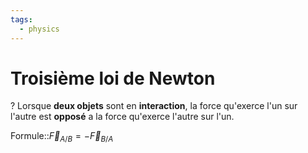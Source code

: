 ```yaml
---
tags:
  - physics
---
```


# Troisième loi de Newton
?
Lorsque **deux objets** sont en **interaction**, la force qu'exerce l'un sur l'autre est **opposé** a la force qu'exerce l'autre sur l'un.

Formule::$\vec{F}_{A/B}=-\vec{F}_{B/A}$